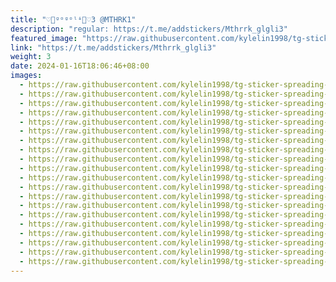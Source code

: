 ```yaml
---
title: "♡🌸ᵍᵒᵍᵒˡᶤ🌸♡3 @MTHRK1"
description: "regular: https://t.me/addstickers/Mthrrk_glgli3"
featured_image: "https://raw.githubusercontent.com/kylelin1998/tg-sticker-spreading-worldwide-images/main/img/27d997a7-870f-448b-80de-473149987e38.jpg"
link: "https://t.me/addstickers/Mthrrk_glgli3"
weight: 3
date: 2024-01-16T18:06:46+08:00
images:
  - https://raw.githubusercontent.com/kylelin1998/tg-sticker-spreading-worldwide-images/main/img/27d997a7-870f-448b-80de-473149987e38.jpg
  - https://raw.githubusercontent.com/kylelin1998/tg-sticker-spreading-worldwide-images/main/img/0e6d54fc-dba2-431e-b8ad-3aa3127b5621.jpg
  - https://raw.githubusercontent.com/kylelin1998/tg-sticker-spreading-worldwide-images/main/img/f8d54976-48fc-46be-9768-5b2a52416476.jpg
  - https://raw.githubusercontent.com/kylelin1998/tg-sticker-spreading-worldwide-images/main/img/c86e093a-8c4a-4c77-807d-30f666737377.jpg
  - https://raw.githubusercontent.com/kylelin1998/tg-sticker-spreading-worldwide-images/main/img/16d9f2b9-3479-4124-92c1-fdd54208817f.jpg
  - https://raw.githubusercontent.com/kylelin1998/tg-sticker-spreading-worldwide-images/main/img/5885fa48-d0f2-40b2-a92a-425fd9314255.jpg
  - https://raw.githubusercontent.com/kylelin1998/tg-sticker-spreading-worldwide-images/main/img/44c969d9-bd4f-4b6a-a7cc-d9825d5a69b3.jpg
  - https://raw.githubusercontent.com/kylelin1998/tg-sticker-spreading-worldwide-images/main/img/88b837a2-df4c-408c-bafd-70eb89e0394c.jpg
  - https://raw.githubusercontent.com/kylelin1998/tg-sticker-spreading-worldwide-images/main/img/efdea174-9024-4254-a6ca-99236ef5a5fb.jpg
  - https://raw.githubusercontent.com/kylelin1998/tg-sticker-spreading-worldwide-images/main/img/27b9e55e-37f3-4953-8993-5e8b9e4b7ebb.jpg
  - https://raw.githubusercontent.com/kylelin1998/tg-sticker-spreading-worldwide-images/main/img/350e4751-25c8-433d-96ef-43ba0e9d1f1f.jpg
  - https://raw.githubusercontent.com/kylelin1998/tg-sticker-spreading-worldwide-images/main/img/770cdc8f-bc16-4ebf-b1d8-7c539fe922b9.jpg
  - https://raw.githubusercontent.com/kylelin1998/tg-sticker-spreading-worldwide-images/main/img/83d5c70b-40ad-4c79-8fb5-aa1b30f7ffbd.jpg
  - https://raw.githubusercontent.com/kylelin1998/tg-sticker-spreading-worldwide-images/main/img/b5ad3be0-11be-4d1c-9935-d38dd09a3594.jpg
  - https://raw.githubusercontent.com/kylelin1998/tg-sticker-spreading-worldwide-images/main/img/aa378274-e2fa-464d-ab7f-a761584afbac.jpg
  - https://raw.githubusercontent.com/kylelin1998/tg-sticker-spreading-worldwide-images/main/img/36abcd1e-9aa8-4d20-ad10-6797d64f0c96.jpg
  - https://raw.githubusercontent.com/kylelin1998/tg-sticker-spreading-worldwide-images/main/img/7afc249f-0454-43ef-82fc-e7b255155b7b.jpg
  - https://raw.githubusercontent.com/kylelin1998/tg-sticker-spreading-worldwide-images/main/img/9ebc50ef-2733-48e8-be82-e8c913642357.jpg
  - https://raw.githubusercontent.com/kylelin1998/tg-sticker-spreading-worldwide-images/main/img/15e4c19b-0ac5-47b8-a753-61d6fb7b4571.jpg
  - https://raw.githubusercontent.com/kylelin1998/tg-sticker-spreading-worldwide-images/main/img/2e6d8e25-75f5-4a13-b4f7-8e7b5cde1ea9.jpg
---
```

